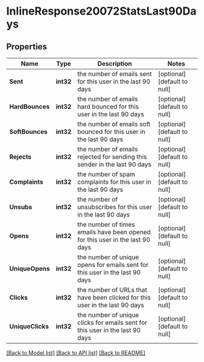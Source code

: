 # InlineResponse20072StatsLast90Days

## Properties
Name | Type | Description | Notes
------------ | ------------- | ------------- | -------------
**Sent** | **int32** | the number of emails sent for this user in the last 90 days | [optional] [default to null]
**HardBounces** | **int32** | the number of emails hard bounced for this user in the last 90 days | [optional] [default to null]
**SoftBounces** | **int32** | the number of emails soft bounced for this user in the last 90 days | [optional] [default to null]
**Rejects** | **int32** | the number of emails rejected for sending this sender in the last 90 days | [optional] [default to null]
**Complaints** | **int32** | the number of spam complaints for this user in the last 90 days | [optional] [default to null]
**Unsubs** | **int32** | the number of unsubscribes for this user in the last 90 days | [optional] [default to null]
**Opens** | **int32** | the number of times emails have been opened for this user in the last 90 days | [optional] [default to null]
**UniqueOpens** | **int32** | the number of unique opens for emails sent for this user in the last 90 days | [optional] [default to null]
**Clicks** | **int32** | the number of URLs that have been clicked for this user in the last 90 days | [optional] [default to null]
**UniqueClicks** | **int32** | the number of unique clicks for emails sent for this user in the last 90 days | [optional] [default to null]

[[Back to Model list]](../README.md#documentation-for-models) [[Back to API list]](../README.md#documentation-for-api-endpoints) [[Back to README]](../README.md)


